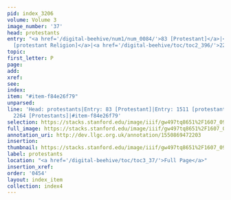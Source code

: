 ```yaml
---
pid: index_3206
volume: Volume 3
image_number: '37'
head: protestants
entry: "<a href='/digital-beehive/num1/num_0084/'>83 [Protestant]</a>|<a href='/digital-beehive/toc/toc2_297/'>1511
  [protestant Religion]</a>|<a href='/digital-beehive/toc/toc2_396/'>2264 [Protestants]</a>"
topic: 
first_letter: P
page: 
add: 
xref: 
see: 
index: 
item: "#item-f84e26f79"
unparsed: 
line: 'Head: protestants|Entry: 83 [Protestant]|Entry: 1511 [protestant Religion]|Entry:
  2264 [Protestants]|#item-f84e26f79'
selection: https://stacks.stanford.edu/image/iiif/gw497tq8651%2F1607_0980/1498,1929,790,133/full/0/default.jpg
full_image: https://stacks.stanford.edu/image/iiif/gw497tq8651%2F1607_0980/full/full/0/default.jpg
annotation_uri: http://dev.llgc.org.uk/annotation/1550869472203
insertion: 
thumbnail: https://stacks.stanford.edu/image/iiif/gw497tq8651%2F1607_0980/1498,1929,790,133/150,/0/default.jpg
label: protestants
location: "<a href='/digital-beehive/toc/toc3_37/'>Full Page</a>"
insertion_xref: 
order: '0454'
layout: index_item
collection: index4
---
```

